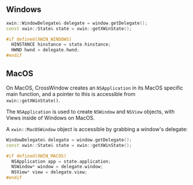 ## Windows

```cpp
xwin::WindowDelegate& delegate = window.getDelegate();
const xwin::State& state = xwin::getXWinState();

#if defined(XWIN_WINDOWS)
  HINSTANCE hinstance = state.hinstance;
  HWND hwnd = delegate.hwnd;
#endif

```

## MacOS

On MacOS, CrossWindow creates an `NSApplication` in its MacOS specific main function, and a pointer to this is accessible from `xwin::getXWinState()`. 

The `NSApplication` is used to create `NSWindow` and `NSView` objects, with Views inside of Windows on MacOS.

A `xwin::MacOSWindow` object is accessible by grabbing a window's delegate:

```cpp
WindowDelegate& delegate = window.getDelegate();
const xwin::State& state = xwin::getXWinState();

#if defined(XWIN_MACOS)
  NSApplication app = state.application;
  NSWindow* window = delegate.window;
  NSView* view = delegate.view;
#endif

```
